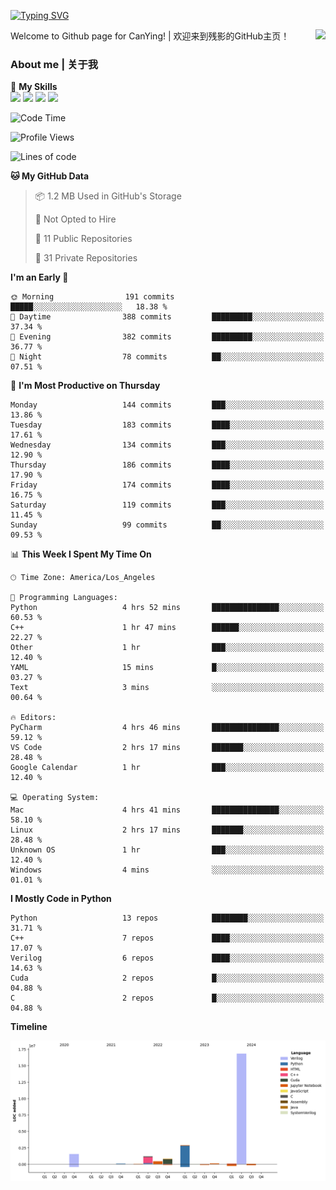 [![Typing SVG](https://readme-typing-svg.herokuapp.com?size=25&duration=3500&color=00FFFF&vCenter=true&width=250&height=40&lines=Hi+Welcome+%F0%9F%91%8B%F0%9F%8F%BB;I'm+CanYing|残影)](https://git.io/typing-svg)

<a href="#">
  <img align="right" src="https://github-readme-stats.vercel.app/api?username=CanYing0913&count_private=true&rank_icon=github&show_icons=true&bg_color=15,f2f7fd,E0EAFC&" />
</a>

Welcome to Github page for CanYing! | 欢迎来到残影的GitHub主页！

### About me | 关于我

🌟 **My Skills**  
![](https://img.shields.io/badge/-C-A8B9CC?style=flat-square&logo=C&logoColor=fff)
![](https://img.shields.io/badge/-C++-00599C?style=flat-square&logo=Cpp&logoColor=fff)
![](https://img.shields.io/badge/-Python-3776AB?style=flat-square&logo=Python&logoColor=fff)
![](https://img.shields.io/badge/-Linux-000000?style=flat-square&logo=Linux&logoColor=fff)

<!--START_SECTION:waka-->
![Code Time](http://img.shields.io/badge/Code%20Time-381%20hrs%2057%20mins-blue)

![Profile Views](http://img.shields.io/badge/Profile%20Views-0-blue)

![Lines of code](https://img.shields.io/badge/From%20Hello%20World%20I%27ve%20Written-24.0%20million%20lines%20of%20code-blue)

**🐱 My GitHub Data** 

> 📦 1.2 MB Used in GitHub's Storage 
 > 
> 🚫 Not Opted to Hire
 > 
> 📜 11 Public Repositories 
 > 
> 🔑 31 Private Repositories 
 > 
**I'm an Early 🐤** 

```text
🌞 Morning                191 commits         █████░░░░░░░░░░░░░░░░░░░░   18.38 % 
🌆 Daytime                388 commits         █████████░░░░░░░░░░░░░░░░   37.34 % 
🌃 Evening                382 commits         █████████░░░░░░░░░░░░░░░░   36.77 % 
🌙 Night                  78 commits          ██░░░░░░░░░░░░░░░░░░░░░░░   07.51 % 
```
📅 **I'm Most Productive on Thursday** 

```text
Monday                   144 commits         ███░░░░░░░░░░░░░░░░░░░░░░   13.86 % 
Tuesday                  183 commits         ████░░░░░░░░░░░░░░░░░░░░░   17.61 % 
Wednesday                134 commits         ███░░░░░░░░░░░░░░░░░░░░░░   12.90 % 
Thursday                 186 commits         ████░░░░░░░░░░░░░░░░░░░░░   17.90 % 
Friday                   174 commits         ████░░░░░░░░░░░░░░░░░░░░░   16.75 % 
Saturday                 119 commits         ███░░░░░░░░░░░░░░░░░░░░░░   11.45 % 
Sunday                   99 commits          ██░░░░░░░░░░░░░░░░░░░░░░░   09.53 % 
```


📊 **This Week I Spent My Time On** 

```text
🕑︎ Time Zone: America/Los_Angeles

💬 Programming Languages: 
Python                   4 hrs 52 mins       ███████████████░░░░░░░░░░   60.53 % 
C++                      1 hr 47 mins        ██████░░░░░░░░░░░░░░░░░░░   22.27 % 
Other                    1 hr                ███░░░░░░░░░░░░░░░░░░░░░░   12.40 % 
YAML                     15 mins             █░░░░░░░░░░░░░░░░░░░░░░░░   03.27 % 
Text                     3 mins              ░░░░░░░░░░░░░░░░░░░░░░░░░   00.64 % 

🔥 Editors: 
PyCharm                  4 hrs 46 mins       ███████████████░░░░░░░░░░   59.12 % 
VS Code                  2 hrs 17 mins       ███████░░░░░░░░░░░░░░░░░░   28.48 % 
Google Calendar          1 hr                ███░░░░░░░░░░░░░░░░░░░░░░   12.40 % 

💻 Operating System: 
Mac                      4 hrs 41 mins       ███████████████░░░░░░░░░░   58.10 % 
Linux                    2 hrs 17 mins       ███████░░░░░░░░░░░░░░░░░░   28.48 % 
Unknown OS               1 hr                ███░░░░░░░░░░░░░░░░░░░░░░   12.40 % 
Windows                  4 mins              ░░░░░░░░░░░░░░░░░░░░░░░░░   01.01 % 
```

**I Mostly Code in Python** 

```text
Python                   13 repos            ████████░░░░░░░░░░░░░░░░░   31.71 % 
C++                      7 repos             ████░░░░░░░░░░░░░░░░░░░░░   17.07 % 
Verilog                  6 repos             ████░░░░░░░░░░░░░░░░░░░░░   14.63 % 
Cuda                     2 repos             █░░░░░░░░░░░░░░░░░░░░░░░░   04.88 % 
C                        2 repos             █░░░░░░░░░░░░░░░░░░░░░░░░   04.88 % 
```



**Timeline**

![Lines of Code chart](https://raw.githubusercontent.com/CanYing0913/CanYing0913/master/assets/bar_graph.png)


<!--END_SECTION:waka-->
